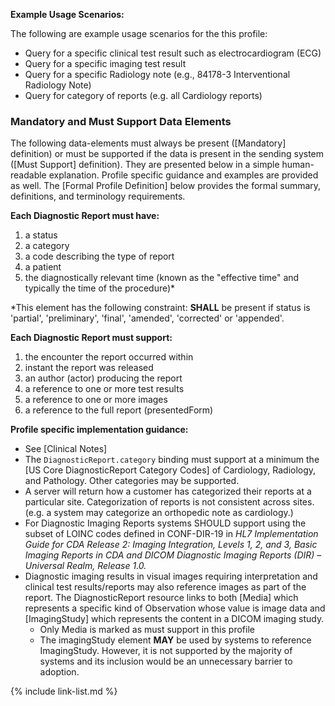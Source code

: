 
**Example Usage Scenarios:**

The following are example usage scenarios for the this profile:

-   Query for a specific clinical test result such as electrocardiogram (ECG)
-   Query for a specific imaging test result
-   Query for a specific Radiology note (e.g., 84178-3 Interventional Radiology Note)
-   Query for category of reports (e.g. all Cardiology reports)


### Mandatory and Must Support Data Elements

The following data-elements must always be present ([Mandatory] definition) or must be supported if the data is present in the sending system ([Must Support] definition). They are presented below in a simple human-readable explanation.  Profile specific guidance and examples are provided as well.  The [Formal Profile Definition] below provides the  formal summary, definitions, and  terminology requirements.  

**Each Diagnostic Report must have:**

1.  a status
1.  a category
1.  a code describing the type of report
1.  a patient
1.  the diagnostically relevant time (known as the "effective time" and typically the time of the procedure)*

\*This element has the following constraint: **SHALL** be present if status is
'partial', 'preliminary', 'final', 'amended', 'corrected' or 'appended'.

**Each Diagnostic Report must support:**

1.  the encounter the report occurred within
1.  instant the report was released
1.  an author (actor) producing the report
2.  a reference to one or more test results
2.  a reference to one or more images
4.  a reference to the full report (presentedForm)

**Profile specific implementation guidance:**

- See [Clinical Notes]
- The `DiagnosticReport.category` binding must support at a minimum the [US Core DiagnosticReport Category Codes] of Cardiology, Radiology, and Pathology. Other categories may be supported.
- A server will return how a customer has categorized their reports at a particular site. Categorization of reports is not consistent across sites. (e.g. a system may categorize an orthopedic note as cardiology.)
- For Diagnostic Imaging Reports systems SHOULD support using the subset of  LOINC codes defined in CONF-DIR-19 in *HL7 Implementation Guide for CDA Release 2: Imaging Integration, Levels 1, 2, and 3, Basic Imaging Reports in CDA and DICOM Diagnostic Imaging Reports (DIR) – Universal Realm, Release 1.0.*
-  Diagnostic imaging results in visual images requiring interpretation and clinical test results/reports may also reference images as part of the report. <span class="bg-success" markdown="1">The DiagnosticReport resource links to both [Media] which represents a specific kind of Observation whose value is image data and [ImagingStudy] which represents the content in a DICOM imaging study.</span><!-- new-content -->
   * <span class="bg-success" markdown="1">Only Media is marked as must support in this profile</span><!-- new-content -->
   * <span class="bg-success" markdown="1">The imagingStudy element **MAY** be used by systems to reference ImagingStudy.  However, it is not supported by the majority of systems and its inclusion would be an unnecessary barrier to adoption.</span><!-- new-content -->

{% include link-list.md %}
